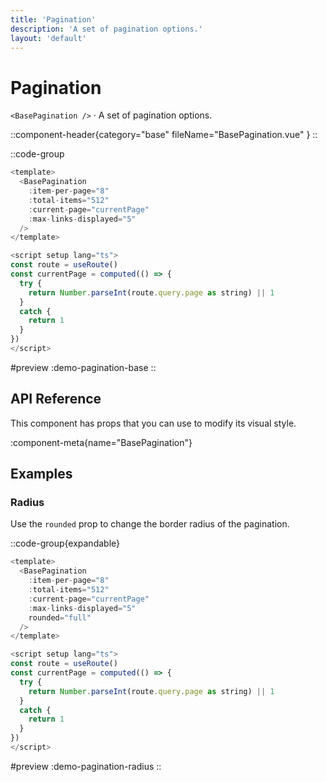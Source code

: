 ```yaml
---
title: 'Pagination'
description: 'A set of pagination options.'
layout: 'default'
---
```


# Pagination

`<BasePagination />` · A set of pagination options.

::component-header{category="base" fileName="BasePagination.vue" }
::

::code-group

```js [DemoPaginationBase.vue]
<template>
  <BasePagination
    :item-per-page="8"
    :total-items="512"
    :current-page="currentPage"
    :max-links-displayed="5"
  />
</template>

<script setup lang="ts">
const route = useRoute()
const currentPage = computed(() => {
  try {
    return Number.parseInt(route.query.page as string) || 1
  }
  catch {
    return 1
  }
})
</script>
```

#preview
:demo-pagination-base
::

## API Reference

This component has props that you can use to modify its visual style.

:component-meta{name="BasePagination"}

## Examples

### Radius

Use the `rounded` prop to change the border radius of the pagination.

::code-group{expandable}

```js [DemoPaginationRadius.vue]
<template>
  <BasePagination
    :item-per-page="8"
    :total-items="512"
    :current-page="currentPage"
    :max-links-displayed="5"
    rounded="full"
  />
</template>

<script setup lang="ts">
const route = useRoute()
const currentPage = computed(() => {
  try {
    return Number.parseInt(route.query.page as string) || 1
  }
  catch {
    return 1
  }
})
</script>
```

#preview
:demo-pagination-radius
::